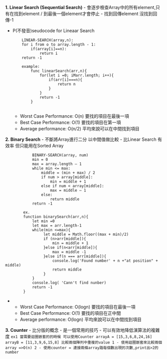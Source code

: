 **1. Linear Search (Sequential Search)**
    - 會逐步檢查Array中的所有element,只有在找到element / 到最後一個element才會停止
    - 找到回傳element 沒找到回傳-1
- P(不發音)seudocode for Lineaar Search
    ```
        LINEAR-SEARCH(array,n):
        for i from o to array.length - 1:
            if(array[i]==n):
                return i
        return -1
        
        example:
            func linearSearch(arr,n){
                for(let i =0; iMarr.length; i++){
                    if(arr[i]===n){
                        return n
                    }
                }
                return -1
            }
        
    ```
    - Worst Case Performance: O(n) 要找的項目在最後一項
    - Best Case Performance: O(1) 要找的項目在第一項
    - Average performance: O(n/2) 平均來說可以在中間找到項目

**2. Binary Search**
    - 不斷將Array進行二分 以中間值做比較
    - 比Linear Search 有效率 但只能用在Sorted Array
    
```
            BINARY-SEARCH(array, num)
            min = 0
            max = array.length – 1
            while min <= max:
                middle = (min + max) / 2
                if num > array[middle]:
                    min = middle + 1
                else if num < array[middle]:
                    max = middle – 1
                else:
                    return middle
            return -1

        ex.
        function binarySearch(arr,n){
            let min =0
            let max = arr.length-1
            while(min <=max){
                 let middle = Math.floor((max + min)/2)
                 if (n>arr[middle]){
                     min = middle + 1
                 }else if(n<arr[middle]){
                     max = middle -1
                 }else if(n === arr[middle]){
                     console.log('Found number' + n +"at position" + middle)
                     return middle
                 }
            }
            console.log( 'Cann't find nunber)
            return -1
        }
```
-
    - Worst Case Performance: O(logn) 要找的項目在最後一項
    - Best Case Performance: O(1) 要找的項目在正中間
    - Average performance: O(logn) 平均來說可以在中間找到項目
    
**3. Counter**
    - 比分版的概念
    - 是一個常用的技巧
    - 可以有效地降低演算法的複雜度
    ```
        ex1 當需要迴圈嵌套的的時候 可以使用Counter
        arrayA = [15,3,6,8,24,16]
        arrayB = [11,3,9,6,15,8]
        比較兩個陣列中重複的value
        1 - 使用迴圈嵌套來比較兩個array =>O(n)
        2 - 使用counter = 連接兩條array路每個數出現的次數,print出>2的number
    ```